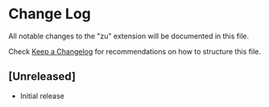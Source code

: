 # Change Log

All notable changes to the "zu" extension will be documented in this file.

Check [Keep a Changelog](http://keepachangelog.com/) for recommendations on how to structure this file.

## [Unreleased]

- Initial release